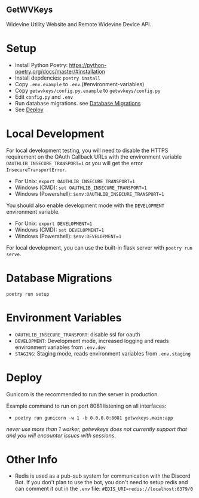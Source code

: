 ## GetWVKeys

Widevine Utility Website and Remote Widevine Device API.

# Setup

- Install Python Poetry: https://python-poetry.org/docs/master/#installation
- Install depdencies: `poetry install`
- Copy `.env.example` to `.env`.(#environment-variables)
- Copy `getwvkeys/config.py.example` to `getwvkeys/config.py`
- Edit `config.py` and `.env`
- Run database migrations. see [Database Migrations](#database-migrations)
- See [Deploy](#deploy)

# Local Development

For local development testing, you will need to disable the HTTPS requirement on the OAuth Callback URLs
with the environment variable `OAUTHLIB_INSECURE_TRANSPORT=1` or you will get the error `InsecureTransportError`.

- For Unix: `export OAUTHLIB_INSECURE_TRANSPORT=1`
- Windows (CMD): `set OAUTHLIB_INSECURE_TRANSPORT=1`
- Windows (Powershell): `$env:OAUTHLIB_INSECURE_TRANSPORT=1`

You should also enable development mode with the `DEVELOPMENT` environment variable.

- For Unix: `export DEVELOPMENT=1`
- Windows (CMD): `set DEVELOPMENT=1`
- Windows (Powershell): `$env:DEVELOPMENT=1`

For local development, you can use the built-in flask server with `poetry run serve`.

# Database Migrations

`poetry run setup`

# Environment Variables

- `OAUTHLIB_INSECURE_TRANSPORT`: disable ssl for oauth
- `DEVELOPMENT`: Development mode, increased logging and reads environment variables from `.env.dev`
- `STAGING`: Staging mode, reads environment variables from `.env.staging`

# Deploy

Gunicorn is the recommended to run the server in production.

Example command to run on port 8081 listening on all interfaces:

- `poetry run gunicorn -w 1 -b 0.0.0.0:8081 getwvkeys.main:app`

_never use more than 1 worker, getwvkeys does not currently support that and you will encounter issues with sessions._

# Other Info

- Redis is used as a pub-sub system for communication with the Discord Bot. If you don't plan to use the bot, you don't need to setup redis and can comment it out in the `.env` file: `#EDIS_URI=redis://localhost:6379/0`

